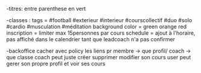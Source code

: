 -titres:
entre parenthese en vert

-classes : 
tags             = #football #exterieur #interieur #courscollectif #duo #solo #cardio #musculation #méditation
background color = green orange red
inscription      = limiter max 15personnes par cours
schedule         = ajout à l'horaire, pas affiché dans le calendrier tant que leadcoach n'a pas confirmer

-backoffice
cacher avec policy les liens pr membre -> que profil/ coach -> que classe
coach peut juste créer supprimer modifier son cours 
user peut gerer son propre profil et voir ses cours  


